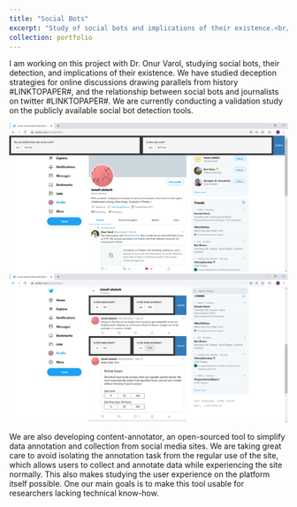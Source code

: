 ```yaml
---
title: "Social Bots"
excerpt: "Study of social bots and implications of their existence.<br/>"
collection: portfolio 
---
```


I am working on this project with Dr. Onur Varol, studying social bots, their detection, and implications of their existence. We have studied deception strategies for online discussions drawing parallels from history #LINKTOPAPER#, and the relationship between social bots and journalists on twitter #LINKTOPAPER#. We are currently conducting a validation study on the publicly available social bot detection tools.

<img src='/images/content-annotator_user_survey_example.png'>
<img src='/images/content-annotator_tweet_survey_example.png'>

We are also developing content-annotator, an open-sourced tool to simplify data annotation and collection from social media sites. We are taking great care to avoid isolating the annotation task from the regular use of the site, which allows users to collect and annotate data while experiencing the site normally. This also makes studying the user experience on the platform itself possible. One our main goals is to make this tool usable for researchers lacking technical know-how.

